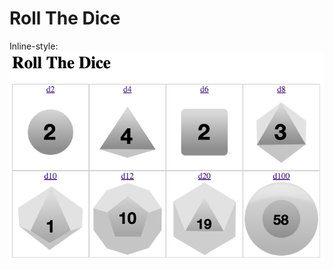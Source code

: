 # Roll The Dice

Inline-style: 
![Roll The Dice](https://raw.githubusercontent.com/cityseven/dice/master/roll-the-dice.png "Roll The Dice")
